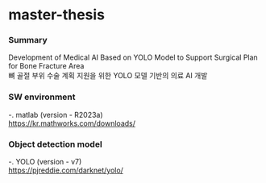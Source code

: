 # master-thesis

### Summary
Development of Medical AI Based on YOLO Model to Support Surgical Plan for Bone Fracture Area  
뼈 골절 부위 수술 계획 지원을 위한 YOLO 모델 기반의 의료 AI 개발

### SW environment
-. matlab (version - R2023a)  
https://kr.mathworks.com/downloads/

### Object detection model
-. YOLO (version - v7)  
https://pjreddie.com/darknet/yolo/

